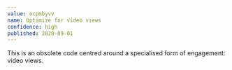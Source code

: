 ```yaml
---
value: ocpmbyvv
name: Optimize for video views
confidence: high
published: 2020-09-01
---
```


This is an obsolete code centred around a specialised form of engagement: video views.
